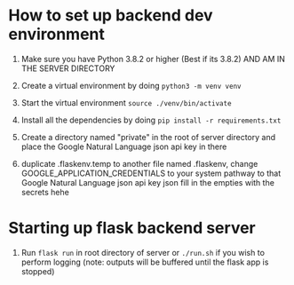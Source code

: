 # How to set up backend dev environment

1.  Make sure you have Python 3.8.2 or higher (Best if its 3.8.2) AND AM IN THE SERVER DIRECTORY

2.  Create a virtual environment by doing ```python3 -m venv venv```

3.  Start the virtual environment ```source ./venv/bin/activate```

4.  Install all the dependencies by doing ```pip install -r requirements.txt```

5.  Create a directory named "private" in the root of server directory and place the Google Natural Language json api key in there

6.  duplicate .flaskenv.temp to another file named .flaskenv, change GOOGLE_APPLICATION_CREDENTIALS to your system pathway to that Google Natural Language json api key json 
    fill in the empties with the secrets hehe


# Starting up flask backend server

1. Run ```flask run``` in root directory of server or ```./run.sh``` if you wish to perform logging (note: outputs will be buffered until the flask app is stopped)




